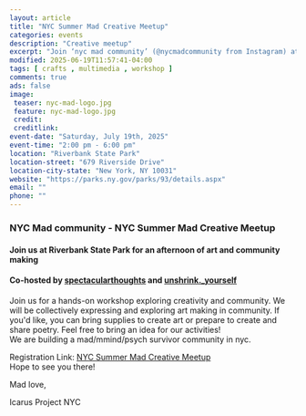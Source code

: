 ```yaml
---
layout: article
title: "NYC Summer Mad Creative Meetup"
categories: events
description: "Creative meetup"  
excerpt: "Join ‘nyc mad community’ (@nycmadcommunity from Instagram) at Riverbank State Park on July 19th, 2025 for an afternoon of art expression or exploration in community"
modified: 2025-06-19T11:57:41-04:00
tags: [ crafts , multimedia , workshop ]
comments: true
ads: false
image:
 teaser: nyc-mad-logo.jpg
 feature: nyc-mad-logo.jpg
 credit:
 creditlink:
event-date: "Saturday, July 19th, 2025"
event-time: "2:00 pm - 6:00 pm"
location: "Riverbank State Park"
location-street: "679 Riverside Drive"
location-city-state: "New York, NY 10031" 
website: "https://parks.ny.gov/parks/93/details.aspx" 
email: "" 
phone: ""
---  
```

### NYC Mad community - NYC Summer Mad Creative Meetup

#### Join us at Riverbank State Park for an afternoon of art and community making  
#### Co-hosted by [spectacularthoughts](https://www.instagram.com/spectacularthoughts/) and [unshrink._yourself](https://www.instagram.com/unshrink._yourself/)  
Join us for a hands-on workshop exploring creativity and community. We will be collectively expressing and exploring art making in community. If you'd like, you can bring supplies to create art or prepare to create and share poetry. Feel free to bring an idea for our activities!  
We are building a mad/mmind/psych survivor community in nyc.

Registration Link: [NYC Summer Mad Creative Meetup](https://docs.google.com/forms/d/e/1FAIpQLSd-jm30oiTWcuCZn3hDZ7948fnBuU0JBMvpwBMSsM4F8x_pKA/viewform)  
Hope to see you there!

Mad love,

Icarus Project NYC  
